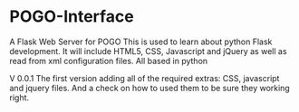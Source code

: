 # POGO-Interface
A Flask Web Server for POGO
This is used to learn about python Flask development.  It will include HTML5, CSS, Javascript and jQuery as well as read from xml configuration files.  All based in python

V 0.0.1 
The first version adding all of the required extras: CSS, javascript and jquery files. And a check on how to used them to be sure they working right.
